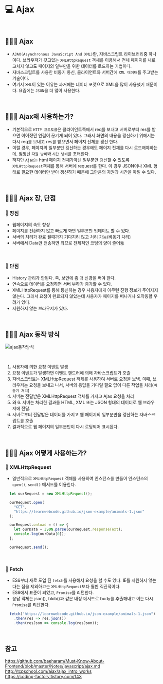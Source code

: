 # 💻 Ajax
<br />

## 👨🏻‍💻 Ajax
- `AJAX(Asynchronous JavaScript And XML)`란, 자바스크립트 라이브러리중 하나이다. 브라우저가 갖고있는 `XMLHttpRequest` 객체를 이용해서 전체 페이지를 새로 고치지 않고도 페이지의 일부만을 위한 데이터를 로드하는 기법이다.
- 자바스크립트를 사용한 비동기 통신, 클라이언트와 서버간에 `XML 데이터`를 주고받는 기술이다.
- 여기서 `XML`이 있는 이유는 과거에는 데이터 포맷으로 XML을 많이 사용했기 때문이다. 요즘에는 `JSON`을 더 많이 사용한다.

<br />

## 👨🏻‍💻 Ajax왜 사용하는가?
- 기본적으로 `HTTP 프로토콜`은 클라이언트쪽에서 req를 보내고 서버로부터 res를 받으면 이어졌던 연결이 끊기게 되어 있다. 그래서 화면의 내용을 갱신하기 위해서는 다시 req를 보내고 res를 받으면서 페이지 전체를 갱신 한다.
- 이럴 경우, 페이지의 일부분만 갱신하는 경우에도 페이지 전체를 다시 로드해야하는데, 엄청난 `자원 낭비`와 `시간 낭비`를 초래한다. 
- 하지만 `Ajax`는 html 페이지 전체가아닌 일부분만 갱신할 수 있도록 `XMLHttpRequest`객체를 통해 서버에 request를 한다. 이 경우 JSON이나 XML 형태로 필요한 데이터만 받아 갱신하기 때문에 그만큼의 자원과 시간을 아낄 수 있다.

<br />

## 👨🏻‍💻 Ajax 장, 단점
### 🏃 장점
- 웹페이지의 속도 향상
- 페이지를 전환하지 않고 빠르게 화면 일부분만 업데이트 할 수 있다.
- 서버의 처리가 완료 될때까지 기다지리 않고 처리 가능(비동기 처리)
- 서버에서 Data만 전송하면 되므로 전체적인 코딩의 양이 줄어듦

<br />

### 🏃 단점
- History 관리가 안된다. 즉, 보안에 좀 더 신경을 써야 한다.
- 연속으로 데이터를 요청하면 서버 부하가 증가할 수 있다.
- XMLHttpRequest를 통해 통신하는 경우 사용자에게 아무런 진행 정보가 주어지지 않는다. 그래서 요청이 완료되지 않았는데 사용자가 페이지를 떠나거나 오작동할 우려가 있다.
- 지원하지 않는 브라우저가 있다.

<br />

## 👨🏻‍💻 Ajax 동작 방식
![ajax동작방식](https://user-images.githubusercontent.com/64779472/117575711-0a027300-b11e-11eb-976b-79fa06eec84f.PNG)

<br />

1. 사용자에 의한 요청 이벤트 발생
2. 요청 이벤트가 발생하면 이벤트 핸드러에 의해 자바스크립트가 호출
3. 자바스크립트는 XMLHttpRequest 객체를 사용하여 서버로 요청을 보냄. 이때, 브라우저는 요청을 보내고 나서, 서버의 응답을 기다릴 필요 없이 다른 작업을 처리(`비동기 처리`)
4. 서버는 전달받은 XMLHttpRequest 객체를 가지고 Ajax 요청을 처리
5. 와 6. 서버는 처리한 결과를 HTML, XML 또는 JSON 형태의 데이터로 웹 브라우저에 전달.
7. 서버로부터 전달받은 데이터를 가지고 웹 페이지의 일부분만을 갱신하는 자바스크립트를 호출
8. 결과적으로 웹 페이지의 일부분만이 다시 로딩되어 표시된다.

<br />

## 👨🏻‍💻 Ajax 어떻게 사용하는가?
### 🏃 XMLHttpRequest
- 일반적으로 `XMLHttpRequest` 객체를 사용하여 인스턴스를 만들어 인스턴스의 `open()`, `send()` 메서드를 이용한다.
```js
  let ourRequest = new XMLHttpRequest();

  ourRequest.open(
    "GET",
    "https://learnwebcode.github.io/json-example/animals-1.json"
  );

  ourRequest.onload = () => {
    let ourData = JSON.parse(ourRequest.responseText);
    console.log(ourData[0]);
  };

  ourRequest.send();
```

<br />

### 🏃 Fetch
- ES6부터 새로 도입 된 `fetch`를 사용해서 요청을 할 수도 있다. IE를 지원하지 않는 다는 점을 제외하고는 `XMLHttpRequest`보다 훨씬 직관적이다.
- ES6에서 표준이 되었고, `Promise`를 리턴한다.
- 응답 객체는 json(), blob()과 같은 내장 메서드로 body를 추출해내고 이는 다시 `Promise`를 리턴한다.

```js
  fetch("https://learnwebcode.github.io/json-example/animals-1.json")
    .then(res => res.json())
    .then(resJson => console.log(resJson));
```

<br />

## 참고
https://github.com/baeharam/Must-Know-About-Frontend/blob/master/Notes/javascript/ajax.md <br />
http://tcpschool.com/ajax/ajax_intro_works <br />
https://coding-factory.tistory.com/143 <br />